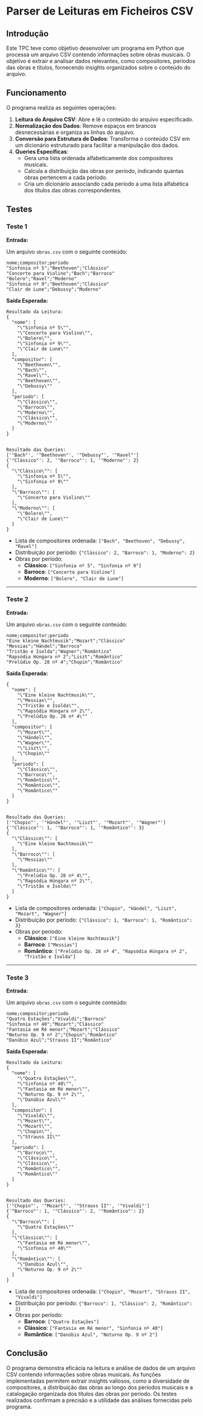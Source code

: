 # Parser de Leituras em Ficheiros CSV

## Introdução

Este TPC teve como objetivo desenvolver um programa em Python que
processa um arquivo  CSV contendo informações sobre obras musicais.
O objetivo é extrair e  analisar dados relevantes, como compositores,
períodos das obras e  títulos, fornecendo insights organizados sobre
o conteúdo do arquivo.

## Funcionamento

O programa realiza as seguintes operações:

1. **Leitura do Arquivo CSV**: Abre e lê o conteúdo do arquivo especificado.
2. **Normalização dos Dados**: Remove espaços em brancos desnecessárias e organiza as linhas do arquivo.
3. **Conversão para Estrutura de Dados**: Transforma o conteúdo CSV em um dicionário estruturado para facilitar a manipulação dos dados.
4. **Queries Específicas**:
   - Gera uma lista ordenada alfabeticamente dos compositores musicais.
   - Calcula a distribuição das obras por período, indicando quantas obras pertencem a cada período.
   - Cria um dicionário associando cada período a uma lista alfabética dos títulos das obras correspondentes.

## Testes

### Teste 1

**Entrada:**

Um arquivo `obras.csv` com o seguinte conteúdo:

```
nome;compositor;periodo
"Sinfonia nº 5";"Beethoven";"Clássico"
"Concerto para Violino";"Bach";"Barroco"
"Bolero";"Ravel";"Moderno"
"Sinfonia nº 9";"Beethoven";"Clássico"
"Clair de Lune";"Debussy";"Moderno"
```

**Saída Esperada:**
```
Resultado da Leitura:
{
  "nome": [
    "\"Sinfonia nº 5\"",
    "\"Concerto para Violino\"",
    "\"Bolero\"",
    "\"Sinfonia nº 9\"",
    "\"Clair de Lune\""
  ],
  "compositor": [
    "\"Beethoven\"",
    "\"Bach\"",
    "\"Ravel\"",
    "\"Beethoven\"",
    "\"Debussy\""
  ],
  "periodo": [
    "\"Clássico\"",
    "\"Barroco\"",
    "\"Moderno\"",
    "\"Clássico\"",
    "\"Moderno\""
  ]
}


Resultado das Queries:
['"Bach"', '"Beethoven"', '"Debussy"', '"Ravel"']
{'"Clássico"': 2, '"Barroco"': 1, '"Moderno"': 2}
{
  "\"Clássico\"": [
    "\"Sinfonia nº 5\"",
    "\"Sinfonia nº 9\""
  ],
  "\"Barroco\"": [
    "\"Concerto para Violino\""
  ],
  "\"Moderno\"": [
    "\"Bolero\"",
    "\"Clair de Lune\""
  ]
}
```
- Lista de compositores ordenada: `["Bach", "Beethoven", "Debussy", "Ravel"]`
- Distribuição por período: `{"Clássico": 2, "Barroco": 1, "Moderno": 2}`
- Obras por período:
  - **Clássico**: `["Sinfonia nº 5", "Sinfonia nº 9"]`
  - **Barroco**: `["Concerto para Violino"]`
  - **Moderno**: `["Bolero", "Clair de Lune"]`

---

### Teste 2

**Entrada:**

Um arquivo `obras.csv` com o seguinte conteúdo:

```
nome;compositor;periodo
"Eine kleine Nachtmusik";"Mozart";"Clássico"
"Messias";"Händel";"Barroco"
"Tristão e Isolda";"Wagner";"Romântico"
"Rapsódia Húngara nº 2";"Liszt";"Romântico"
"Prelúdio Op. 28 nº 4";"Chopin";"Romântico"
```

**Saída Esperada:**
```
{
  "nome": [
    "\"Eine kleine Nachtmusik\"",
    "\"Messias\"",
    "\"Tristão e Isolda\"",
    "\"Rapsódia Húngara nº 2\"",
    "\"Prelúdio Op. 28 nº 4\""
  ],
  "compositor": [
    "\"Mozart\"",
    "\"Händel\"",
    "\"Wagner\"",
    "\"Liszt\"",
    "\"Chopin\""
  ],
  "periodo": [
    "\"Clássico\"",
    "\"Barroco\"",
    "\"Romântico\"",
    "\"Romântico\"",
    "\"Romântico\""
  ]
}


Resultado das Queries:
['"Chopin"', '"Händel"', '"Liszt"', '"Mozart"', '"Wagner"']
{'"Clássico"': 1, '"Barroco"': 1, '"Romântico"': 3}
{
  "\"Clássico\"": [
    "\"Eine kleine Nachtmusik\""
  ],
  "\"Barroco\"": [
    "\"Messias\""
  ],
  "\"Romântico\"": [
    "\"Prelúdio Op. 28 nº 4\"",
    "\"Rapsódia Húngara nº 2\"",
    "\"Tristão e Isolda\""
  ]
}
```
- Lista de compositores ordenada: `["Chopin", "Händel", "Liszt", "Mozart", "Wagner"]`
- Distribuição por período: `{"Clássico": 1, "Barroco": 1, "Romântico": 3}`
- Obras por período:
  - **Clássico**: `["Eine kleine Nachtmusik"]`
  - **Barroco**: `["Messias"]`
  - **Romântico**: `["Prelúdio Op. 28 nº 4", "Rapsódia Húngara nº 2", "Tristão e Isolda"]`

---

### Teste 3

**Entrada:**

Um arquivo `obras.csv` com o seguinte conteúdo:

```
nome;compositor;periodo
"Quatro Estações";"Vivaldi";"Barroco"
"Sinfonia nº 40";"Mozart";"Clássico"
"Fantasia em Ré menor";"Mozart";"Clássico"
"Noturno Op. 9 nº 2";"Chopin";"Romântico"
"Danúbio Azul";"Strauss II";"Romântico"
```

**Saída Esperada:**

```
Resultado da Leitura:
{
  "nome": [
    "\"Quatro Estações\"",
    "\"Sinfonia nº 40\"",
    "\"Fantasia em Ré menor\"",
    "\"Noturno Op. 9 nº 2\"",
    "\"Danúbio Azul\""
  ],
  "compositor": [
    "\"Vivaldi\"",
    "\"Mozart\"",
    "\"Mozart\"",
    "\"Chopin\"",
    "\"Strauss II\""
  ],
  "periodo": [
    "\"Barroco\"",
    "\"Clássico\"",
    "\"Clássico\"",
    "\"Romântico\"",
    "\"Romântico\""
  ]
}


Resultado das Queries:
['"Chopin"', '"Mozart"', '"Strauss II"', '"Vivaldi"']
{'"Barroco"': 1, '"Clássico"': 2, '"Romântico"': 2}
{
  "\"Barroco\"": [
    "\"Quatro Estações\""
  ],
  "\"Clássico\"": [
    "\"Fantasia em Ré menor\"",
    "\"Sinfonia nº 40\""
  ],
  "\"Romântico\"": [
    "\"Danúbio Azul\"",
    "\"Noturno Op. 9 nº 2\""
  ]
}
```
- Lista de compositores ordenada: `["Chopin", "Mozart", "Strauss II", "Vivaldi"]`
- Distribuição por período: `{"Barroco": 1, "Clássico": 2, "Romântico": 2}`
- Obras por período:
  - **Barroco**: `["Quatro Estações"]`
  - **Clássico**: `["Fantasia em Ré menor", "Sinfonia nº 40"]`
  - **Romântico**: `["Danúbio Azul", "Noturno Op. 9 nº 2"]`

## Conclusão

O programa demonstra eficácia na leitura e análise de dados de
um arquivo CSV contendo informações sobre obras musicais. As
funções implementadas permitem extrair insights valiosos, como
a diversidade de compositores, a distribuição das obras ao longo
dos períodos musicais e a catalogação organizada dos títulos das
obras por período. Os testes realizados confirmam a precisão e a
utilidade das análises fornecidas pelo programa. 